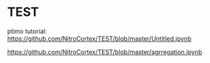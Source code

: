 # TEST
ptimo tutorial:
https://github.com/NitroCortex/TEST/blob/master/Untitled.ipynb

https://github.com/NitroCortex/TEST/blob/master/agrregation.ipynb
